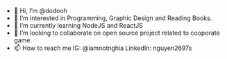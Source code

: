 - 👋 Hi, I’m @dodooh
- 👀 I’m interested in Programming, Graphic Design and Reading Books.
- 🌱 I’m currently learning NodeJS and ReactJS
- 💞️ I’m looking to collaborate on open source project related to cooporate game.
- 📫 How to reach me 
IG: @iamnotnghia
LinkedIn: nguyen2697s

<!---
dodooh/dodooh is a ✨ special ✨ repository because its `README.md` (this file) appears on your GitHub profile.
You can click the Preview link to take a look at your changes.
--->
